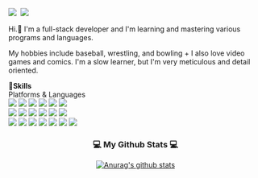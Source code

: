 <p align="left">
  <a href=""><img src="https://img.shields.io/badge/Instagram-E4405F?style=flat-square&logo=Instagram&logoColor=white&link=https://www.instagram.com/hye_inisfree/"/></a>&nbsp
  <a href=""><img src="https://img.shields.io/badge/Gmail-d14836?style=flat-square&logo=Gmail&logoColor=white&link=kimhyein7110@gmail.com"/></a>
</p>

Hi.👋 I'm a full-stack developer and I'm learning and mastering various programs and languages.

My hobbies include baseball, wrestling, and bowling + I also love video games and comics.
I'm a slow learner, but I'm very meticulous and detail oriented.

**💪Skills**
<br/>
Platforms & Languages
<br/>
<img src="https://img.shields.io/badge/Spring-6DB33F?style=flat-square&logo=Spring&logoColor=white"/>
<img src="https://img.shields.io/badge/SpringBoot-6DB33F?style=flat-square&logo=SpringBoot&logoColor=white"/>
<img src="https://img.shields.io/badge/JSON-000000?style=flat-square&logo=JSON&logoColor=white"/>
<img src="https://img.shields.io/badge/JAVA-007396?style=flat-square&logo=Java&logoColor=white">
<img src="https://img.shields.io/badge/Python-3766AB?style=flat-square&logo=Python&logoColor=white"/>
<img src="https://img.shields.io/badge/Javascript-ffb13b?style=flat-square&logo=javascript&logoColor=white"/>
<br/>
<img src="https://img.shields.io/badge/Node.js-339933?style=flat-square&logo=Node.js&logoColor=white"/>
<img src="https://img.shields.io/badge/Jquery-0769AD?style=flat-square&logo=jquery&logoColor=white">
<img src="https://img.shields.io/badge/Oracle-F80000?style=flat-square&logo=Oracle&logoColor=white"> 
<img src="https://img.shields.io/badge/Mysql-4479A1?style=flat-square&logo=mysql&logoColor=white"> 
<img src="https://img.shields.io/badge/React-61DAFB?style=flat-square&logo=react&logoColor=black"> 
<img src="https://img.shields.io/badge/Bootstrap-7952B3?style=flat-square&logo=bootstrap&logoColor=white">
<br/>
<img src="https://img.shields.io/badge/Tailwind CSS-06B6D4?style=flat-square&logo=Tailwind CSS&logoColor=white">
<img src="https://img.shields.io/badge/InteliJ-000000?style=flat-square&logo=InteliJ&logoColor=white">
<img src="https://img.shields.io/badge/Eclipse-2C2255?style=flat-square&logo=Eclipse&logoColor=white">
<img src="https://img.shields.io/badge/VS Code-2C2255?style=flat-square&logo=VS Code&logoColor=white">
<img src="https://img.shields.io/badge/Arduino-00878F?style=flat-square&logo=Arduino&logoColor=white">
<img src="https://img.shields.io/badge/DBeaver-382923?style=flat-square&logo=DBeaver&logoColor=white">
<img src="https://img.shields.io/badge/Github-181717?style=flat-square&logo=Github&logoColor=white">

<h3 align="center">💻 My Github Stats 💻</h3>
<div align="center">

[![Anurag's github stats](https://github-readme-stats.vercel.app/api?username=MTUocto&hide_title=true&show_icons=true&include_all_commits=true&disable_animations=true&theme=vue)](https://github.com/anuraghazra/github-readme-stats)

<!--
**MTUocto/MTUocto** is a ✨ _special_ ✨ repository because its `README.md` (this file) appears on your GitHub profile.

Here are some ideas to get you started:

- 🔭 I’m currently working on ...
- 🌱 I’m currently learning ...
- 👯 I’m looking to collaborate on ...
- 🤔 I’m looking for help with ...
- 💬 Ask me about ...
- 📫 How to reach me: ...
- 😄 Pronouns: ...
- ⚡ Fun fact: ...
-->
